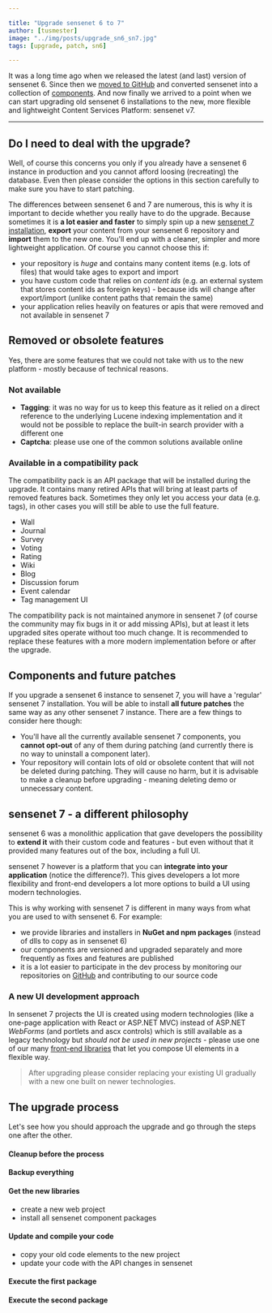```yaml
---

title: "Upgrade sensenet 6 to 7"
author: [tusmester]
image: "../img/posts/upgrade_sn6_sn7.jpg"
tags: [upgrade, patch, sn6]

---
```


It was a long time ago when we released the latest (and last) version of sensenet 6. Since then we [moved to GitHub](/blog/2017/05/23/moving-to-github) and converted sensenet into a collection of [components](/blog/2017/09/27/new-sn7-components). And now finally we arrived to a point when we can start upgrading old sensenet 6 installations to the new, more flexible and lightweight Content Services Platform: sensenet v7.

---

## Do I need to deal with the upgrade?
Well, of course this concerns you only if you already have a sensenet 6 instance in production and you cannot afford loosing (recreating) the database. Even then please consider the options in this section carefully to make sure you have to start patching.

The differences between sensenet 6 and 7 are numerous, this is why it is important to decide whether you really have to do the upgrade. Because sometimes it is **a lot easier and faster** to simply spin up a new [sensenet 7 installation](/docs/install-sn-from-nuget), **export** your content from your sensenet 6 repository and **import** them to the new one. You'll end up with a cleaner, simpler and more lightweight application. Of course you cannot choose this if:

- your repository is *huge* and contains many content items (e.g. lots of files) that would take ages to export and import
- you have custom code that relies on *content ids* (e.g. an external system that stores content ids as foreign keys) - because ids will change after export/import (unlike content paths that remain the same)
- your application relies heavily on features or apis that were removed and not available in sensenet 7

## Removed or obsolete features
Yes, there are some features that we could not take with us to the new platform - mostly because of technical reasons.

### Not available
- **Tagging**: it was no way for us to keep this feature as it relied on a direct reference to the underlying Lucene indexing implementation and it would not be possible to replace the built-in search provider with a different one
- **Captcha**: please use one of the common solutions available online

### Available in a compatibility pack
The compatibility pack is an API package that will be installed during the upgrade. It contains many retired APIs that will bring at least parts of removed features back. Sometimes they only let you access your data (e.g. tags), in other cases you will still be able to use the full feature.

- Wall
- Journal
- Survey
- Voting
- Rating
- Wiki
- Blog
- Discussion forum
- Event calendar
- Tag management UI

The compatibility pack is not maintained anymore in sensenet 7 (of course the community may fix bugs in it or add missing APIs), but at least it lets upgraded sites operate without too much change. It is recommended to replace these features with a more modern implementation before or after the upgrade.

## Components and future patches
If you upgrade a sensenet 6 instance to sensenet 7, you will have a 'regular' sensenet 7 installation. You will be able to install **all future patches** the same way as any other sensenet 7 instance. There are a few things to consider here though:

- You'll have all the currently available sensenet 7 components, you **cannot opt-out** of any of them during patching (and currently there is no way to uninstall a component later).
- Your repository will contain lots of old or obsolete content that will not be deleted during patching. They will cause no harm, but it is advisable to make a cleanup before upgrading - meaning deleting demo or unnecessary content.

## sensenet 7 - a different philosophy
sensenet 6 was a monolithic application that gave developers the possibility to **extend it** with their custom code and features - but even without that it provided many features out of the box, including a full UI.

sensenet 7 however is a platform that you can **integrate into your application** (notice the difference?). This gives developers a lot more flexibility and front-end developers a lot more options to build a UI using modern technologies.

This is why working with sensenet 7 is different in many ways from what you are used to with sensenet 6. For example:

- we provide libraries and installers in **NuGet and npm packages** (instead of dlls to copy as in sensenet 6)
- our components are versioned and upgraded separately and more frequently as fixes and features are published
- it is a lot easier to participate in the dev process by monitoring our repositories on [GitHub](https://github.com/SenseNet) and contributing to our source code

### A new UI development approach 
In sensenet 7 projects the UI is created using modern technologies (like a one-page application with React or ASP.NET MVC) instead of ASP.NET *WebForms* (and portlets and ascx controls) which is still available as a legacy technology but *should not be used in new projects* - please use one of our many [front-end libraries](/blog/2018/02/21/scoped-packages) that let you compose UI elements in a flexible way.

> After upgrading please consider replacing your existing UI gradually with a new one built on newer technologies.

## The upgrade process
Let's see how you should approach the upgrade and go through the steps one after the other.

#### Cleanup before the process
#### Backup everything
#### Get the new libraries
- create a new web project
- install all sensenet component packages
#### Update and compile your code
- copy your old code elements to the new project
- update your code with the API changes in sensenet
#### Execute the first package
#### Execute the second package